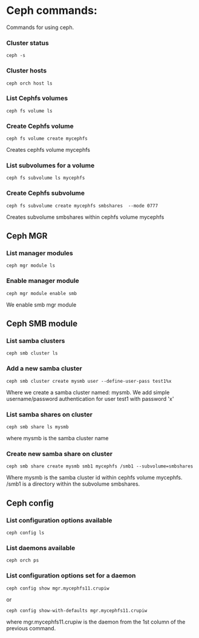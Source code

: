 # Ceph commands:

Commands for using ceph.

### Cluster status
```
ceph -s
```

### Cluster hosts
```
ceph orch host ls
```

### List Cephfs volumes
```
ceph fs volume ls
```

### Create Cephfs volume
```
ceph fs volume create mycephfs
```
Creates cephfs volume mycephfs

### List subvolumes for a volume
```
ceph fs subvolume ls mycephfs
```

### Create Cephfs subvolume
```
ceph fs subvolume create mycephfs smbshares  --mode 0777 
```
Creates subvolume smbshares within cephfs volume mycephfs

## Ceph MGR

### List manager modules
```
ceph mgr module ls
```

### Enable manager module
```
ceph mgr module enable smb
```
We enable smb mgr module

## Ceph SMB module

### List samba clusters
```
ceph smb cluster ls
```

### Add a new samba cluster
```
ceph smb cluster create mysmb user --define-user-pass test1%x
```
Where we create a samba cluster named: mysmb. We add simple username/password authentication for user test1 with password 'x'

### List samba shares on cluster
```
ceph smb share ls mysmb
```
where mysmb is the samba cluster name

### Create new samba share on cluster
```
ceph smb share create mysmb smb1 mycephfs /smb1 --subvolume=smbshares
```
Where mysmb is the samba cluster id within cephfs volume mycephfs.
/smb1 is a directory within the subvolume smbshares.

## Ceph config

### List configuration options available
```
ceph config ls
```

### List daemons available
```
ceph orch ps
```

### List configuration options set for a daemon
```
ceph config show mgr.mycephfs11.crupiw
```
or
```
ceph config show-with-defaults mgr.mycephfs11.crupiw
```
where mgr.mycephfs11.crupiw is the daemon from the 1st column of the previous command.
